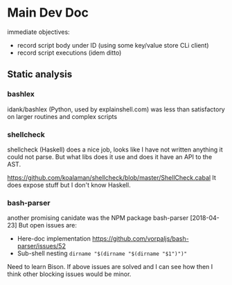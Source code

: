 # Main Dev Doc

immediate objectives:

- record script body under ID (using some key/value store CLi client)
- record script executions (idem ditto)


## Static analysis

### bashlex
idank/bashlex (Python, used by explainshell.com) was less than satisfactory on
larger routines and complex scripts

### shellcheck
shellcheck (Haskell) does a nice job, looks like I have not written anything it
could not parse. But what libs does it use and does it have an API to the AST.

<https://github.com/koalaman/shellcheck/blob/master/ShellCheck.cabal>
It does expose stuff but I don't know Haskell.

### bash-parser
another promising canidate was the NPM package bash-parser [2018-04-23] But
open issues are:

- Here-doc implementation <https://github.com/vorpaljs/bash-parser/issues/52>
- Sub-shell nesting ```dirname "$(dirname "$(dirname "$1")")"```

Need to learn Bison. If above issues are solved and I can see how then I think
other blocking issues would be minor.
